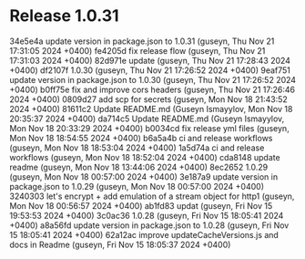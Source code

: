 # Release 1.0.31

34e5e4a update version in package.json to 1.0.31 (guseyn, Thu Nov 21 17:31:05 2024 +0400)
fe4205d fix release flow (guseyn, Thu Nov 21 17:31:03 2024 +0400)
82d971e update (guseyn, Thu Nov 21 17:28:43 2024 +0400)
df2107f 1.0.30 (guseyn, Thu Nov 21 17:26:52 2024 +0400)
9eaf751 update version in package.json to 1.0.30 (guseyn, Thu Nov 21 17:26:52 2024 +0400)
b0ff75e fix and improve cors headers (guseyn, Thu Nov 21 17:26:46 2024 +0400)
0809d27 add scp for secrets (guseyn, Mon Nov 18 21:43:52 2024 +0400)
81611c2 Update README.md (Guseyn Ismayylov, Mon Nov 18 20:35:37 2024 +0400)
da714c5 Update README.md (Guseyn Ismayylov, Mon Nov 18 20:33:29 2024 +0400)
b0034cd fix release yml files (guseyn, Mon Nov 18 18:54:55 2024 +0400)
b6a5a4b ci and release workflows (guseyn, Mon Nov 18 18:53:04 2024 +0400)
1a5d74a ci and release workflows (guseyn, Mon Nov 18 18:52:04 2024 +0400)
cda8148 update readme (guseyn, Mon Nov 18 13:44:06 2024 +0400)
8ec2652 1.0.29 (guseyn, Mon Nov 18 00:57:00 2024 +0400)
3e187a9 update version in package.json to 1.0.29 (guseyn, Mon Nov 18 00:57:00 2024 +0400)
3240303 let's encrypt + add emulation of a stream object for http1 (guseyn, Mon Nov 18 00:56:57 2024 +0400)
ab1fd83 updat (guseyn, Fri Nov 15 19:53:53 2024 +0400)
3c0ac36 1.0.28 (guseyn, Fri Nov 15 18:05:41 2024 +0400)
a8a56fd update version in package.json to 1.0.28 (guseyn, Fri Nov 15 18:05:41 2024 +0400)
62a12ac improve updateCacheVersions.js and docs in Readme (guseyn, Fri Nov 15 18:05:37 2024 +0400)
